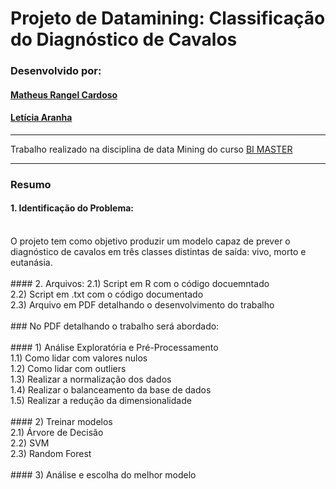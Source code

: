 # Projeto de Datamining: Classificação do Diagnóstico de Cavalos

### Desenvolvido por:

#### [Matheus Rangel Cardoso](https://github.com/MatheusRangelCardoso)
#### [Letícia Aranha](https://github.com/let-aranha)

---

Trabalho realizado na disciplina de data Mining do curso [BI MASTER](https://ica.puc-rio.ai/bi-master)

---

### Resumo
#### 1.	Identificação do Problema:
<br>
O projeto tem como objetivo produzir um modelo capaz de prever o diagnóstico de cavalos em três classes distintas de saída: vivo, morto e eutanásia.
<br>
<br>
#### 2.	Arquivos:
2.1) Script em R com o código docuemntado
<br>
2.2) Script em .txt com o código documentado
<br>
2.3) Arquivo em PDF detalhando o desenvolvimento do trabalho
<br>
<br>
### No PDF detalhando o trabalho será abordado:
<br>
<br>
#### 1) Análise Exploratória e Pré-Processamento	
<br>
1.1)	Como lidar com valores nulos
<br>
1.2) Como lidar com outliers
<br>
1.3) Realizar a normalização	dos dados
<br>
1.4) Realizar o	balanceamento	da base de dados
<br>
1.5)	Realizar a redução da dimensionalidade
<br>
<br>
#### 2) Treinar modelos
<br>
2.1)	Árvore de Decisão
<br>
2.2)	SVM
<br>
2.3)	Random Forest
<br>
<br>
#### 3) Análise e escolha do melhor modelo
